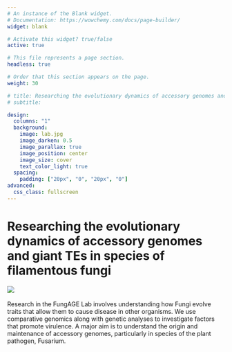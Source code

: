 ```yaml
---
# An instance of the Blank widget.
# Documentation: https://wowchemy.com/docs/page-builder/
widget: blank

# Activate this widget? true/false
active: true

# This file represents a page section.
headless: true

# Order that this section appears on the page.
weight: 30

# title: Researching the evolutionary dynamics of accessory genomes and giant TEs in species of filamentous fungi.
# subtitle:

design:
  columns: "1"
  background:
    image: lab.jpg
    image_darken: 0.5
    image_parallax: true
    image_position: center
    image_size: cover
    text_color_light: true
  spacing:
    padding: ["20px", "0", "20px", "0"]
advanced:
  css_class: fullscreen
---
```


<div class="responsive-title">
  <h1>Researching the evolutionary dynamics of accessory genomes and giant TEs in species of filamentous fungi</h1>
</div>

<div class="responsive-image">
<img src="/lab-photo.jpg"  />
</div>
<br/>
<div class="responsive-subtitle">
Research in the FungAGE Lab involves understanding how Fungi evolve traits that allow them to cause disease in other organisms. We use comparative genomics along with genetic analyses to investigate factors that promote virulence. A major aim is to understand the origin and maintenance of accessory genomes, particularly in species of the plant pathogen, <it>Fusarium</it>.
</div>
